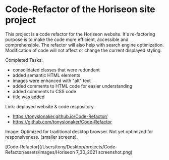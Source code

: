 # Code-Refactor of the Horiseon site project

This project is a code refactor for the Horiseon website. It's re-factoring purpose is to make the code more efficient, accessible and comprehensible. The refactor will also help with search engine optimization. Modification of code will not affect or change the current displayed styling. 

Completed Tasks:
* consolidated classes that were redundant
* added semantic HTML elements
* images were enhanced with "alt" text
* added comments to HTML code for easier understanding
* added comments to CSS code 
* title was added

Link: deployed website & code respository
* https://tonyslonaker.github.io/Code-Refactor/
* https://github.com/tonyslonaker/Code-Refactor

Image: Optimized for traditional desktop browser. Not yet optimized for responsiveness. (smaller screens).

[Code-Refactor](/Users/tony/Desktop/projects/Code-Refactor/assets/images/Horiseon 7_30_2021 screenshot.png)
